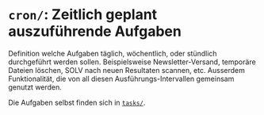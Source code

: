 # `cron/`: Zeitlich geplant auszuführende Aufgaben

Definition welche Aufgaben täglich, wöchentlich, oder stündlich durchgeführt
werden sollen. Beispielsweise Newsletter-Versand, temporäre Dateien löschen,
SOLV nach neuen Resultaten scannen, etc.
Ausserdem Funktionalität, die von all diesen Ausführungs-Intervallen gemeinsam
genutzt werden.

Die Aufgaben selbst finden sich in [`tasks/`](../tasks/README.md).
